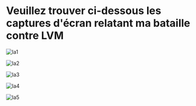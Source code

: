 # Veuillez trouver ci-dessous les captures d'écran relatant ma bataille contre LVM

![la1]()


![la2]()


![la3]()


![la4]()


![la5]()



